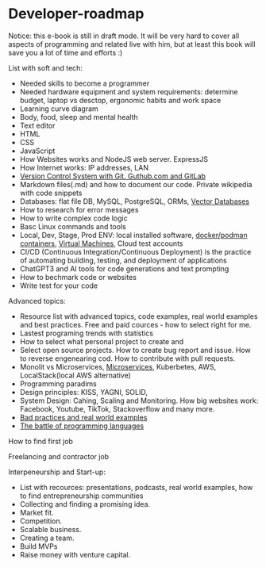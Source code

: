 # Developer-roadmap

Notice: this e-book is still in draft mode. It will be very hard to cover all aspects of programming and related live with him, but at least this book will save you a lot of time and efforts :)


List with soft and tech:
- Needed skills to become a programmer
- Needed hardware equipment and system requirements: determine budget, laptop vs desctop, ergonomic habits and work space
- Learning curve diagram
- Body, food, sleep and mental health
- Text editor
- HTML
- CSS
- JavaScript
- How Websites works and NodeJS web server. ExpressJS
- How Internet works: IP addresses, LAN
- [Version Control System with Git. Guthub.com and GitLab](git-github.md)
- Markdown files(.md) and how to document our code. Private wikipedia with code snippets
- Databases: flat file  DB, MySQL, PostgreSQL, ORMs, [Vector Databases](vector-databases.md)
- How to research for error messages
- How to write complex code logic
- Basc Linux commands and tools
- Local, Dev, Stage, Prod ENV: local installed software, [docker/podman containers](docker-podman-containers.md), [Virtual Machines](virtual-machines-vms.md), Cloud test accounts
- CI/CD (Continuous Integration/Continuous Deployment) is the practice of automating building, testing, and deployment of applications
- ChatGPT3 and AI tools for code generations and text prompting
- How to bechmark code or websites
- Write test for your code

Advanced topics:
- Resource list with advanced topics, code examples, real world examples and best practices. Free and paid cources - how to select right for me.
- Lastest programing trends with statistics
- How to select what personal project to create and 
- Select open source projects. How to create bug report and issue. How to reverse engenearing cod. How to contribute with pull requests.
- Monolit vs Microservices, [Microservices](microservices.md), Kuberbetes, AWS, LocalStack(local AWS alternative)
- Programming paradims
- Design principles: KISS, YAGNI, SOLID,
- System Design: Cahing, Scaling and Monitoring. How big websites work: Facebook, Youtube, TikTok, Stackoverflow and many more.
- [Bad practices and real world examples](Bad-practices-and-real-world-examples.md)
- [The battle of programming languages](the-battle-of-programming-languages.md)


How to find first job

Freelancing and contractor job

Interpeneurship and Start-up:
- List with recources: presentations, podcasts, real world examples, how to find entrepreneurship communities
- Collecting and finding a promising idea.
- Market fit.
- Competition.
- Scalable business.
- Creating a team.
- Build MVPs
- Raise money with venture capital.
